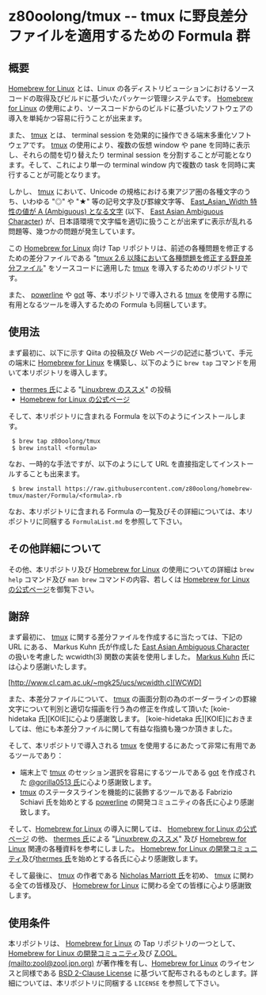 # z80oolong/tmux -- tmux に野良差分ファイルを適用するための Formula 群

## 概要

[Homebrew for Linux][BREW] とは、Linux の各ディストリビューションにおけるソースコードの取得及びビルドに基づいたパッケージ管理システムです。 [Homebrew for Linux][BREW] の使用により、ソースコードからのビルドに基づいたソフトウェアの導入を単純かつ容易に行うことが出来ます。

また、 [tmux][TMUX] とは、 terminal session を効果的に操作できる端末多重化ソフトウェアです。 [tmux][TMUX] の使用により、複数の仮想 window や pane を同時に表示し、それらの間を切り替えたり terminal session を分割することが可能となります。そして、これにより単一の terminal window 内で複数の task を同時に実行することが可能となります。

しかし、 [tmux][TMUX] において、Unicode の規格における東アジア圏の各種文字のうち、いわゆる "◎" や "★" 等の記号文字及び罫線文字等、 [East_Asian_Width 特性の値が A (Ambiguous) となる文字][EAWA] (以下、 [East Asian Ambiguous Character][EAWA]) が、日本語環境で文字幅を適切に扱うことが出来ずに表示が乱れる問題等、幾つかの問題が発生しています。

この [Homebrew for Linux][BREW] 向け Tap リポジトリは、前述の各種問題を修正するための差分ファイルである "[tmux 2.6 以降において各種問題を修正する野良差分ファイル][GST1]" をソースコードに適用した [tmux][TMUX] を導入するためのリポジトリです。

また、 [powerline][POWE] や [got][GOT_] 等、本リポジトリで導入される [tmux][TMUX] を使用する際に有用となるツールを導入するための Formula も同梱しています。

## 使用法

まず最初に、以下に示す Qiita の投稿及び Web ページの記述に基づいて、手元の端末に [Homebrew for Linux][BREW] を構築し、以下のように  ```brew tap``` コマンドを用いて本リポジトリを導入します。

- [thermes 氏][THER]による "[Linuxbrew のススメ][THBR]" の投稿
- [Homebrew for Linux の公式ページ][BREW]

そして、本リポジトリに含まれる Formula を以下のようにインストールします。

```
 $ brew tap z80oolong/tmux
 $ brew install <formula>
```

なお、一時的な手法ですが、以下のようにして URL を直接指定してインストールすることも出来ます。

```
 $ brew install https://raw.githubusercontent.com/z80oolong/homebrew-tmux/master/Formula/<formula>.rb
```

なお、本リポジトリに含まれる Formula の一覧及びその詳細については、本リポジトリに同梱する ```FormulaList.md``` を参照して下さい。

## その他詳細について

その他、本リポジトリ及び [Homebrew for Linux][BREW] の使用についての詳細は ```brew help``` コマンド及び  ```man brew``` コマンドの内容、若しくは [Homebrew for Linux の公式ページ][BREW]を御覧下さい。

## 謝辞

まず最初に、 [tmux][TMUX] に関する差分ファイルを作成するに当たっては、下記の URL にある、 Markus Kuhn 氏が作成した [East Asian Ambiguous Character][EAWA] の扱いを考慮した wcwidth(3) 関数の実装を使用しました。 [Markus Kuhn][DRMK] 氏には心より感謝いたします。

[http://www.cl.cam.ac.uk/~mgk25/ucs/wcwidth.c][WCWD]

また、本差分ファイルについて、 [tmux][TMUX] の画面分割の為のボーダーラインの罫線文字について判別と適切な描画を行う為の修正を作成して頂いた [koie-hidetaka 氏][KOIE]に心より感謝致します。 [koie-hidetaka 氏][KOIE]におきましては、他にも本差分ファイルに関して有益な指摘も幾つか頂きました。

そして、本リポジトリで導入される [tmux][TMUX] を使用するにあたって非常に有用であるツールであり：

- 端末上で [tmux][TMUX] のセッション選択を容易にするツールである [got][GOT_] を作成された [@gorilla0513 氏][GORI]に心より感謝致します。
- [tmux][TMUX] のステータスラインを機能的に装飾するツールである Fabrizio Schiavi 氏を始めとする [powerline][POWE] の開発コミュニティの各氏に心より感謝致します。

そして、[Homebrew for Linux][BREW] の導入に関しては、 [Homebrew for Linux の公式ページ][BREW] の他、 [thermes 氏][THER]による "[Linuxbrew のススメ][THBR]" 及び [Homebrew for Linux][BREW] 関連の各種資料を参考にしました。 [Homebrew for Linux の開発コミュニティ][BREW]及び[thermes 氏][THER]を始めとする各氏に心より感謝致します。

そして最後に、 [tmux][TMUX] の作者である [Nicholas Marriott 氏][NICM]を初め、 [tmux][TMUX] に関わる全ての皆様及び、 [Homebrew for Linux][BREW] に関わる全ての皆様に心より感謝致します。

## 使用条件

本リポジトリは、 [Homebrew for Linux][BREW] の Tap リポジトリの一つとして、 [Homebrew for Linux の開発コミュニティ][BREW]及び [Z.OOL. (mailto:zool@zool.jpn.org)][ZOOL] が著作権を有し、[Homebrew for Linux][BREW] のライセンスと同様である [BSD 2-Clause License][BSD2] に基づいて配布されるものとします。詳細については、本リポジトリに同梱する ```LICENSE``` を参照して下さい。

<!-- 外部リンク一覧 -->

[BREW]:https://linuxbrew.sh/
[TMUX]:https://tmux.github.io/
[EAWA]:http://www.unicode.org/reports/tr11/#Ambiguous
[GST1]:https://gist.github.com/z80oolong/e65baf0d590f62fab8f4f7c358cbcc34
[THER]:https://qiita.com/thermes
[THBR]:https://qiita.com/thermes/items/926b478ff6e3758ecfea
[WALT]:https://github.com/waltarix
[WCWD]:http://www.cl.cam.ac.uk/~mgk25/ucs/wcwidth.c
[DRMK]:http://www.cl.cam.ac.uk/~mgk25/
[NICM]:https://github.com/nicm
[GORI]:https://qiita.com/gorilla0513
[GOT_]:https://github.com/skanehira/got
[POWE]:https://powerline.readthedocs.io/en/latest/#
[BSD2]:https://opensource.org/licenses/BSD-2-Clause
[ZOOL]:http://zool.jpn.org/
